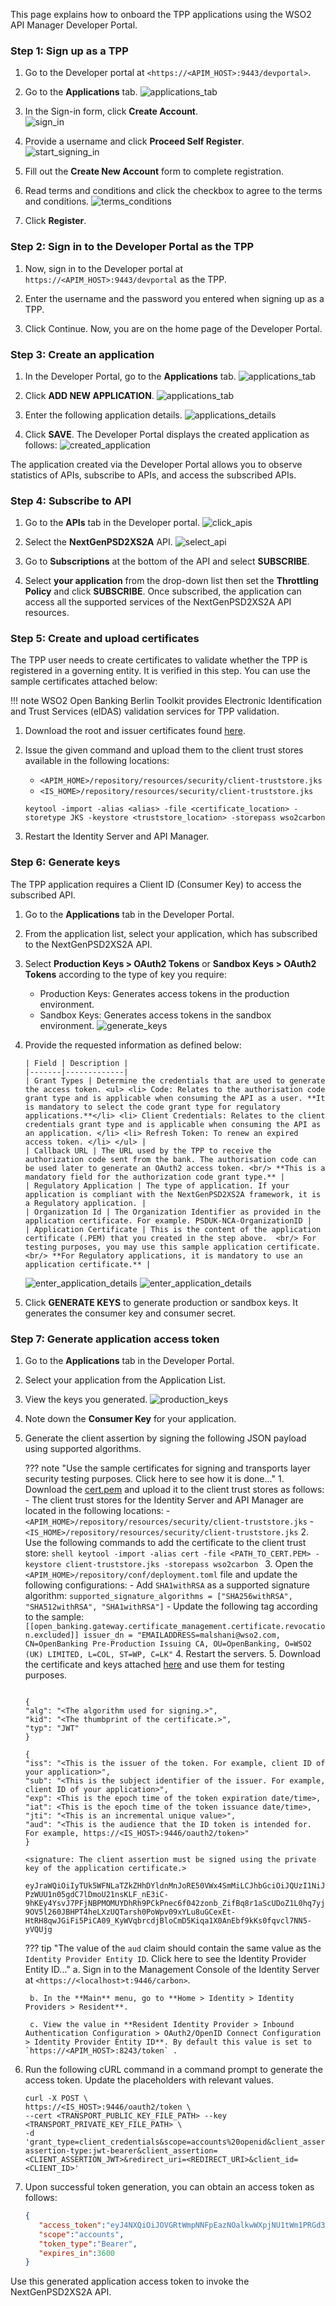This page explains how to onboard the TPP applications using the WSO2 API Manager Developer Portal.

### Step 1: Sign up as a TPP

1. Go to the Developer portal at `<https://<APIM_HOST>:9443/devportal>`.

2. Go to the **Applications** tab. ![applications_tab](../assets/img/get-started/quick-start-guide/tpp-onboarding/applications-tab.png)

3. In the Sign-in form, click **Create Account**. <br/> ![sign_in](../assets/img/get-started/quick-start-guide/tpp-onboarding/sign-in-form.png)

4. Provide a username and click **Proceed Self Register**. <br/> ![start_signing_in](../assets/img/get-started/quick-start-guide/tpp-onboarding/start-signing-up.png) <br/>

5. Fill out the **Create New Account** form to complete registration.

6. Read terms and conditions and click the checkbox to agree to the terms and conditions. ![terms_conditions](../assets/img/get-started/quick-start-guide/tpp-onboarding/read-the-policies.png)

7. Click **Register**.

### Step 2: Sign in to the Developer Portal as the TPP

1. Now, sign in to the Developer portal at `https://<APIM_HOST>:9443/devportal` as the TPP.

2. Enter the username and the password you entered when signing up as a TPP.

3. Click Continue. Now, you are on the home page of the Developer Portal.

### Step 3: Create an application

1. In the Developer Portal, go to the **Applications** tab. ![applications_tab](../assets/img/get-started/quick-start-guide/tpp-onboarding/applications-tab.png)

2. Click **ADD NEW APPLICATION**. ![applications_tab](../assets/img/get-started/quick-start-guide/tpp-onboarding/create-new-application.png)

3. Enter the following application details. ![applications_details](../assets/img/get-started/quick-start-guide/tpp-onboarding/enter-application-details.png)

4. Click **SAVE**. The Developer Portal displays the created application as follows: ![created_application](../assets/img/get-started/quick-start-guide/tpp-onboarding/created-application.png)

The application created via the Developer Portal allows you to observe statistics of APIs, subscribe to APIs, and access the subscribed APIs.

### Step 4: Subscribe to API

1. Go to the **APIs** tab in the Developer portal. ![click_apis](../assets/img/get-started/quick-start-guide/tpp-onboarding/click-apis.png)

2. Select the **NextGenPSD2XS2A** API. ![select_api](../assets/img/get-started/quick-start-guide/tpp-onboarding/select-api.png)

3. Go to **Subscriptions** at the bottom of the API and select **SUBSCRIBE**.

4. Select **your application** from the drop-down list then set the **Throttling Policy** and click **SUBSCRIBE**.
   Once subscribed, the application can access all the supported services of the NextGenPSD2XS2A API resources.

### Step 5: Create and upload certificates

The TPP user needs to create certificates to validate whether the TPP is registered in a governing entity.
It is verified in this step. You can use the sample certificates attached below:

!!! note
    WSO2 Open Banking Berlin Toolkit provides Electronic Identification and Trust Services (eIDAS) validation services
    for TPP validation.

1. Download the root and issuer certificates found [here](https://openbanking.atlassian.net/wiki/spaces/DZ/pages/252018873/OB+Root+and+Issuing+Certificates+for+Sandbox).

2. Issue the given command and upload them to the client trust stores available in the following locations:
    - `<APIM_HOME>/repository/resources/security/client-truststore.jks`
    - `<IS_HOME>/repository/resources/security/client-truststore.jks`

     ```
     keytool -import -alias <alias> -file <certificate_location> -storetype JKS -keystore <truststore_location> -storepass wso2carbon
     ```

3. Restart the Identity Server and API Manager.

### Step 6: Generate keys

The TPP application requires a Client ID (Consumer Key) to access the subscribed API.

1. Go to the **Applications** tab in the Developer Portal.

2. From the application list, select your application, which has subscribed to the NextGenPSD2XS2A API.

3. Select **Production Keys > OAuth2 Tokens** or **Sandbox Keys > OAuth2 Tokens** according to the type of key you require:
    - Production Keys: Generates access tokens in the production environment.
    - Sandbox Keys: Generates access tokens in the sandbox environment.
      ![generate_keys](../assets/img/get-started/quick-start-guide/tpp-onboarding/generate-keys.png)

4. Provide the requested information as defined below:

       | Field | Description |
       |-------|-------------|
       | Grant Types | Determine the credentials that are used to generate the access token. <ul> <li> Code: Relates to the authorisation code grant type and is applicable when consuming the API as a user. **It is mandatory to select the code grant type for regulatory applications.**</li> <li> Client Credentials: Relates to the client credentials grant type and is applicable when consuming the API as an application. </li> <li> Refresh Token: To renew an expired access token. </li> </ul> |
       | Callback URL | The URL used by the TPP to receive the authorization code sent from the bank. The authorisation code can be used later to generate an OAuth2 access token. <br/> **This is a mandatory field for the authorization code grant type.** |
       | Regulatory Application | The type of application. If your application is compliant with the NextGenPSD2XS2A framework, it is a Regulatory application. |
       | Organization Id | The Organization Identifier as provided in the application certificate. For example. PSDUK-NCA-OrganizationID |
       | Application Certificate | This is the content of the application certificate (.PEM) that you created in the step above.  <br/> For testing purposes, you may use this sample application certificate. <br/> **For Regulatory applications, it is mandatory to use an application certificate.** |

      ![enter_application_details](../assets/img/get-started/quick-start-guide/tpp-onboarding/enter-application-details-1.png)
      ![enter_application_details](../assets/img/get-started/quick-start-guide/tpp-onboarding/enter-application-details-2.png)

5. Click **GENERATE KEYS** to generate production or sandbox keys. It generates the consumer key and consumer secret.

### Step 7: Generate application access token

1. Go to the **Applications** tab in the Developer Portal.

2. Select your application from the Application List.

3. View the keys you generated. ![production_keys](../assets/img/get-started/quick-start-guide/tpp-onboarding/production-keys.png)

4. Note down the **Consumer Key** for your application.

5. Generate the client assertion by signing the following JSON payload using supported algorithms.

    ??? note "Use the sample certificates for signing and transports layer security testing purposes. Click here to see how it is done..."
        1. Download the [cert.pem](../../assets/attachments/cert.pem) and upload it to the client trust stores as follows:
            - The client trust stores for the Identity Server and API Manager are located in the following locations:
               - `<APIM_HOME>/repository/resources/security/client-truststore.jks`
               - `<IS_HOME>/repository/resources/security/client-truststore.jks`
        2. Use the following commands to add the certificate to the client trust store:
               ```shell
               keytool -import -alias cert -file <PATH_TO_CERT.PEM> -keystore client-truststore.jks -storepass wso2carbon
               ```
        3. Open the `<APIM_HOME>/repository/conf/deployment.toml` file and update the following configurations:
            - Add `SHA1withRSA` as a supported signature algorithm:
               ```
               supported_signature_algorithms = ["SHA256withRSA", "SHA512withRSA", "SHA1withRSA"]
               ```
            - Update the following tag according to the sample:
               ```
               [[open_banking.gateway.certificate_management.certificate.revocation.excluded]]
               issuer_dn = "EMAILADDRESS=malshani@wso2.com, CN=OpenBanking Pre-Production Issuing CA, OU=OpenBanking, O=WSO2 (UK) LIMITED, L=COL, ST=WP, C=LK"
               ```
        4. Restart the servers.
        5. Download the certificate and keys attached [here](../../assets/attachments/certificates.zip) and use them for testing purposes.

    ``` tab='Format'
    
    {
    "alg": "<The algorithm used for signing.>",
    "kid": "<The thumbprint of the certificate.>",
    "typ": "JWT"
    }
     
    {
    "iss": "<This is the issuer of the token. For example, client ID of your application>",
    "sub": "<This is the subject identifier of the issuer. For example, client ID of your application>",
    "exp": <This is the epoch time of the token expiration date/time>,
    "iat": <This is the epoch time of the token issuance date/time>,
    "jti": "<This is an incremental unique value>",
    "aud": "<This is the audience that the ID token is intended for. For example, https://<IS_HOST>:9446/oauth2/token>"
    }
     
    <signature: The client assertion must be signed using the private key of the application certificate.>
    ```
    
    ``` tab='Sample'
    eyJraWQiOiIyTUk5WFNLaTZkZHhDYldnMnJoRE50VWx4SmMiLCJhbGciOiJQUzI1NiJ9.eyJzdWIiOiJZRGNHNGY0OUcxM2tXZlZzbnFkaHo4Z2JhMndhIiwiYXVkIjoiaHR0cHM6Ly9sb2NhbGhvc3Q6OTQ0Ni9vYXV0aDIvdG9rZW4iLCJpc3MiOiJZRGNHNGY0OUcxM2tXZlZzbnFkaHo4Z2JhMndhIiwiZXhwIjoxNjI4Nzc0ODU1LCJpYXQiOjE2Mjg3NDQ4NTUsImp0aSI6IjE2Mjg3NDQ4NTUxOTQifQ.PkKRSDtkCyXabzLgGwAoy5C3jSORVU8X8sGDVrKpetPnjbCNx2wPlH-PzWUU1n05gdC7lDmoU21nsKLF_nE3iC-9hKEy4YsvJ7PFjNBPMOMUYDhRh9PCkPnec6f042zonb_ZifBq8r1aScUDoZ1L0hq7yjfZubwReFCWbESQ8PauuBuHRl7__kWvglthfgruQ7TTiIWiM60LWYct5TQWSF1IDcYGy03l-9OV5l260JBHPT4heLXzUQTarsh0PoWpv09xYLu8uGCexEt-HtRH8qwJGiFi5PiCA09_KyWVqbrcdjBloCmD5Kiqa1X0AnEbf9kKs0fqvcl7NN5-yVQUjg
    ```
    
    ??? tip "The value of the `aud` claim should contain the same value as the `Identity Provider Entity ID`. Click here to see the Identity Provider Entity ID..."
        a. Sign in to the Management Console of the Identity Server at `<https://<localhost>t:9446/carbon>`.
    
        b. In the **Main** menu, go to **Home > Identity > Identity Providers > Resident**.
    
        c. View the value in **Resident Identity Provider > Inbound Authentication Configuration > OAuth2/OpenID Connect Configuration > Identity Provider Entity ID**. By default this value is set to `https://<APIM_HOST>:8243/token` .

6. Run the following cURL command in a command prompt to generate the access token. Update the placeholders with relevant values.
    ``` curl
    curl -X POST \
    https://<IS_HOST>:9446/oauth2/token \
    --cert <TRANSPORT_PUBLIC_KEY_FILE_PATH> --key <TRANSPORT_PRIVATE_KEY_FILE_PATH> \
    -d 'grant_type=client_credentials&scope=accounts%20openid&client_assertion_type=urn:ietf:params:oauth:client-assertion-type:jwt-bearer&client_assertion=<CLIENT_ASSERTION_JWT>&redirect_uri=<REDIRECT_URI>&client_id=<CLIENT_ID>'
    ```

7. Upon successful token generation, you can obtain an access token as follows:

    ``` json
    {
       "access_token":"eyJ4NXQiOiJOVGRtWmpNNFpEazNOalkwWXpjNU1tWm1PRGd3TVRFM01XWXdOREU1TVdSbFpEZzROemM0WkEiLCJraWQiOiJNell4TW1Ga09HWXdNV0kwWldObU5EY3hOR1l3WW1NNFpUQTNNV0kyTkRBelpHUXpOR00wWkdSbE5qSmtPREZrWkRSaU9URmtNV0ZoTXpVMlpHVmxOZ19SUzI1NiIsImFsZyI6IlJTMjU2In0.eyJzdWIiOiJhZG1pbkB3c28yLmNvbUBjYXJib24uc3VwZXIiLCJhdXQiOiJBUFBMSUNBVElPTiIsImF1ZCI6IllEY0c0ZjQ5RzEza1dmVnNucWRoejhnYmEyd2EiLCJuYmYiOjE2Mjg3NDQ4NTYsImF6cCI6IllEY0c0ZjQ5RzEza1dmVnNucWRoejhnYmEyd2EiLCJzY29wZSI6ImFjY291bnRzIiwiaXNzIjoiaHR0cHM6XC9cL2xvY2FsaG9zdDo5NDQ2XC9vYXV0aDJcL3Rva2VuIiwiY25mIjp7Ing1dCNTMjU2IjoidllvVVlSU1E3Q2dvWXhOTVdXT3pDOHVOZlFyaXM0cFhRWDBabWl0Unh6cyJ9LCJleHAiOjE2Mjg3NDg0NTYsImlhdCI6MTYyODc0NDg1NiwianRpIjoiNzBjZDIzYzItMzYxZS00YTEwLWI4YTQtNzg2MTljZmQ2MWJmIn0.WT9d2ov9kfSe75Q6ia_VNvJ12lNkrkMZNWdHu_Ata_nEpM8AWj4Mtc0e8Yb0oZFif_ypNgBtE2ck29nQLFgQ1IicL_OMIFUuwykro2oOCcFAbz7o_rhGsh39aW-ORlxm11_csmNeaWZNfC7lPp-9hBmNt9Sons_pCm2beTMFreZQyywPrJoQ9vwt1QCmkAlTP33YnPrf0u0RQePQvUq81RiJiokhZvwVufHARZv8KLtS8VLrpfbEoSglON_XkumydVjvRWs17I3Ot9zUj6kndHBsqMPZdq_aNQHntftdSI7TVNj5f66Q_4Uafz_hMXADS46pw87rTgzENHHf-5SRhw",
       "scope":"accounts",
       "token_type":"Bearer",
       "expires_in":3600
    }
    ```

Use this generated application access token to invoke the NextGenPSD2XS2A API.
